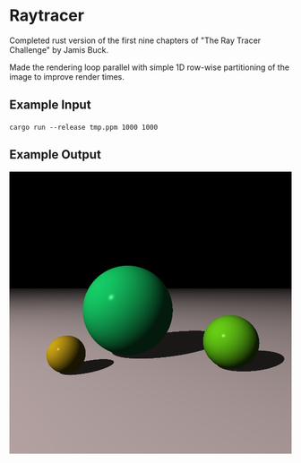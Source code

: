 # Raytracer

Completed rust version of the first nine chapters of "The Ray Tracer Challenge" by Jamis Buck.

Made the rendering loop parallel with simple 1D row-wise partitioning of the image to improve render times.

## Example Input

`cargo run --release tmp.ppm 1000 1000`

## Example Output

![alt text](https://raw.githubusercontent.com/lydiasamuel/raytracer/main/example_output.png)
